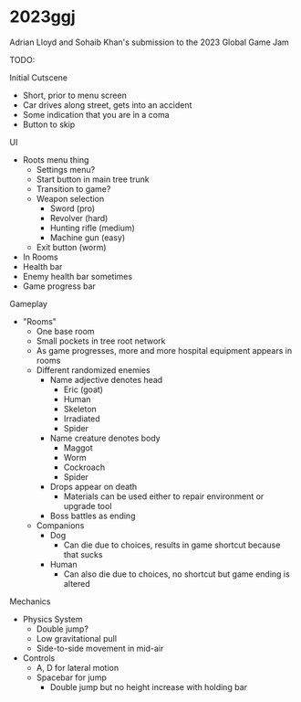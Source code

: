 # 2023ggj
Adrian Lloyd and Sohaib Khan's submission to the 2023 Global Game Jam

TODO:

Initial Cutscene
 - Short, prior to menu screen
 - Car drives along street, gets into an accident
 - Some indication that you are in a coma
 - Button to skip

UI
 - Roots menu thing
   - Settings menu?
   - Start button in main tree trunk
    - Transition to game?
    - Weapon selection
      - Sword (pro)
      - Revolver (hard)
      - Hunting rifle (medium)
      - Machine gun (easy)
   - Exit button (worm)
 - In Rooms
  - Health bar
  - Enemy health bar sometimes
  - Game progress bar



Gameplay
 - "Rooms"
    - One base room
    - Small pockets in tree root network
    - As game progresses, more and more hospital equipment appears in rooms
    - Different randomized enemies
      - Name adjective denotes head
        - Eric (goat)
        - Human
        - Skeleton
        - Irradiated
        - Spider
      - Name creature denotes body
        - Maggot
        - Worm
        - Cockroach
        - Spider
      - Drops appear on death
        - Materials can be used either to repair environment or upgrade tool
      - Boss battles as ending
    - Companions
      - Dog
        - Can die due to choices, results in game shortcut because that sucks
      - Human
        - Can also die due to choices, no shortcut but game ending is altered

Mechanics
 - Physics System
    - Double jump?
    - Low gravitational pull
    - Side-to-side movement in mid-air
 - Controls
    - A, D for lateral motion
    - Spacebar for jump
      - Double jump but no height increase with holding bar
